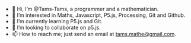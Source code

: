 - 👋 Hi, I’m @Tams-Tams, a programmer and a mathematician.
- 👀 I’m interested in Maths, Javascript, P5.js, Processing, Git and Github.
- 🌱 I’m currently learning P5.js and Git.
- 💞️ I’m looking to collaborate on p5.js.
- 📫 How to reach me; just send an email at tams.mathe@gmail.com.

<!---
Tams-Tams/Tams-Tams is a ✨ special ✨ repository because its `README.md` (this file) appears on your GitHub profile.
You can click the Preview link to take a look at your changes.
--->
